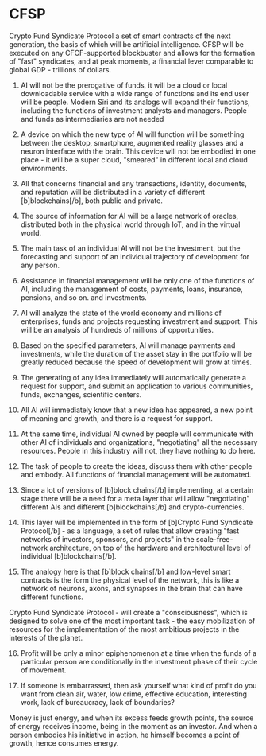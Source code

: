 # CFSP
Crypto Fund Syndicate Protocol a set of smart contracts of the next generation, the basis of which will be artificial intelligence. CFSP will be executed on any CFCF-supported blockbuster and allows for the formation of "fast" syndicates, and at peak moments, a financial lever comparable to global GDP - trillions of dollars.

1. AI will not be the prerogative of funds, it will be a cloud or local downloadable service with a wide range of functions and its end user will be people. Modern Siri and its analogs will expand their functions, including the functions of investment analysts and managers. People and funds as intermediaries are not needed

2. A device on which the new type of AI will function will be something between the desktop, smartphone, augmented reality glasses and a neuron interface with the brain. This device will not be embodied in one place - it will be a super cloud, "smeared" in different local and cloud environments.

3. All that concerns financial and any transactions, identity, documents, and reputation will be distributed in a variety of different [b]blockchains[/b], both public and private.

4. The source of information for AI will be a large network of oracles, distributed both in the physical world through IoT, and in the virtual world.

5. The main task of an individual AI will not be the investment, but the forecasting and support of an individual trajectory of development for any person. 

6. Assistance in financial management will be only one of the functions of AI, including the management of costs, payments, loans, insurance, pensions, and so on. and investments.

7. AI will analyze the state of the world economy and millions of enterprises, funds and projects requesting investment and support. This will be an analysis of hundreds of millions of opportunities.

8. Based on the specified parameters, AI will manage payments and investments, while the duration of the asset stay in the portfolio will be greatly reduced because the speed of development will grow at times.

9. The generating of any idea immediately will automatically generate a request for support, and submit an application to various communities, funds, exchanges, scientific centers.

10. All AI will immediately know that a new idea has appeared, a new point of meaning and growth, and there is a request for support.

11. At the same time, individual AI owned by people will communicate with other AI of individuals and organizations, "negotiating" all the necessary resources. People in this industry will not, they have nothing to do here.

12. The task of people to create the ideas, discuss them with other people and embody. All functions of financial management will be automated.

13. Since a lot of versions of [b]block chains[/b] implementing, at a certain stage there will be a need for a meta layer that will allow "negotiating" different AIs and different [b]blockchains[/b] and crypto-currencies.

14. This layer will be implemented in the form of [b]Crypto Fund Syndicate Protocol[/b] - as a language, a set of rules that allow creating "fast networks of investors, sponsors, and projects" in the scale-free-network architecture, on top of the hardware and architectural level of individual [b]blockchains[/b].

15. The analogy here is that [b]block chains[/b] and low-level smart contracts is the form the physical level of the network, this is like a network of neurons, axons, and synapses in the brain that can have different functions.

Crypto Fund Syndicate Protocol - will create a "consciousness", which is designed to solve one of the most important task - the easy mobilization of resources for the implementation of the most ambitious projects in the interests of the planet.

16. Profit will be only a minor epiphenomenon at a time when the funds of a particular person are conditionally in the investment phase of their cycle of movement.

15. If someone is embarrassed, then ask yourself what kind of profit do you want from clean air, water, low crime, effective education, interesting work, lack of bureaucracy, lack of boundaries?

Money is just energy, and when its excess feeds growth points, the source of energy receives income, being in the moment as an investor. And when a person embodies his initiative in action, he himself becomes a point of growth, hence consumes energy.

